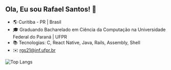 ## Ola, Eu sou Rafael Santos! 👋

* 🌎 Curitiba - PR | Brasil
* 🎓 Graduando Bacharelado em Ciência da Computação na Universidade Federal do Paraná | UFPR <br>
* 📚 Tecnologias: C, React Native, Java, Rails, Assembly, Shell
* ✉️ rgs21@inf.ufpr.br

![Top Langs](https://github-readme-stats.vercel.app/api/top-langs/?username=rafaaels2&layout=compact)


